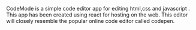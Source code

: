 CodeMode is a simple code editor app for editing html,css and javascript . This app has been created using react for hosting on the web. This editor will closely resemble 
the popular online code editor called codepen. 
